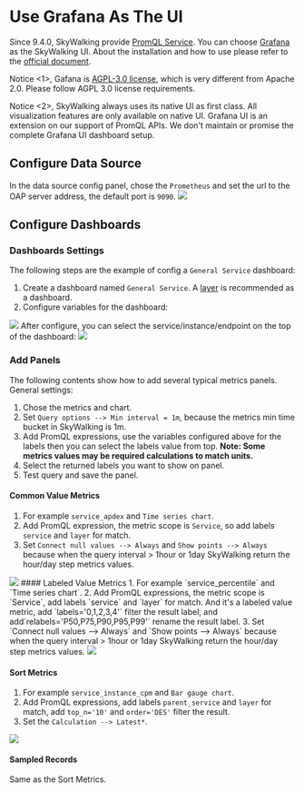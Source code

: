 # Use Grafana As The UI
Since 9.4.0, SkyWalking provide [PromQL Service](../../api/promql-service.md). You can choose [Grafana](https://grafana.com/) 
as the SkyWalking UI. About the installation and how to use please refer to the [official document](https://grafana.com/docs/grafana/v9.3/).

Notice <1>, Gafana is [AGPL-3.0 license](https://github.com/grafana/grafana/blob/main/LICENSE), which is very different from Apache 2.0.
Please follow AGPL 3.0 license requirements.

Notice <2>, SkyWalking always uses its native UI as first class. All visualization features are only available on native UI.
Grafana UI is an extension on our support of PromQL APIs. We don't maintain or promise the complete Grafana UI dashboard setup.

## Configure Data Source
In the data source config panel, chose the `Prometheus` and set the url to the OAP server address, the default port is `9090`.
<img src="https://skywalking.apache.org/doc-graph/promql/grafana-datasource.jpg"/>

## Configure Dashboards

### Dashboards Settings
The following steps are the example of config a `General Service` dashboard:
1. Create a dashboard named `General Service`. A [layer](../../../../oap-server/server-core/src/main/java/org/apache/skywalking/oap/server/core/analysis/Layer.java) is recommended as a dashboard.
2. Configure variables for the dashboard:
<img src="https://skywalking.apache.org/doc-graph/promql/grafana-variables.jpg"/>
After configure, you can select the service/instance/endpoint on the top of the dashboard:
<img src="https://skywalking.apache.org/doc-graph/promql/grafana-variables2.jpg"/>

### Add Panels
The following contents show how to add several typical metrics panels.
General settings:
1. Chose the metrics and chart. 
2. Set `Query options --> Min interval = 1m`, because the metrics min time bucket in SkyWalking is 1m.
3. Add PromQL expressions, use the variables configured above for the labels then you can select the labels value from top.
   **Note: Some metrics values may be required calculations to match units.**
4. Select the returned labels you want to show on panel.
5. Test query and save the panel.

#### Common Value Metrics
1. For example `service_apdex` and `Time series chart`.
2. Add PromQL expression, the metric scope is `Service`, so add labels `service` and `layer` for match.
3. Set `Connect null values --> Always` and `Show points --> Always` because when the query interval > 1hour or 1day SkyWalking return 
   the hour/day step metrics values.
<img src="https://skywalking.apache.org/doc-graph/promql/grafana-panels.jpg"/>
#### Labeled Value Metrics
1. For example `service_percentile` and `Time series chart`.
2. Add PromQL expressions, the metric scope is `Service`, add labels `service` and `layer` for match.
   And it's a labeled value metric, add `labels='0,1,2,3,4'` filter the result label, and add`relabels='P50,P75,P90,P95,P99'` rename the result label.
3. Set `Connect null values --> Always` and `Show points --> Always` because when the query interval > 1hour or 1day SkyWalking return
   the hour/day step metrics values.
<img src="https://skywalking.apache.org/doc-graph/promql/grafana-panels2.jpg"/>

#### Sort Metrics
1. For example `service_instance_cpm` and `Bar gauge chart`.
2. Add PromQL expressions, add labels `parent_service` and `layer` for match, add `top_n='10'` and `order='DES'` filter the result.
3. Set the `Calculation --> Latest*`.
<img src="https://skywalking.apache.org/doc-graph/promql/grafana-panels3.jpg"/>

#### Sampled Records
Same as the Sort Metrics.
